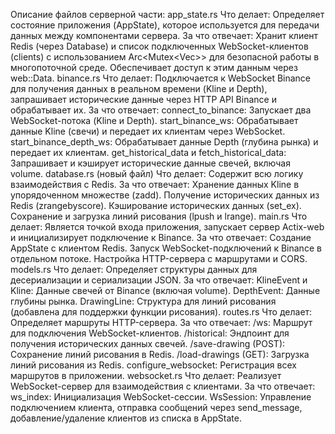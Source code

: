 Описание файлов серверной части:
app_state.rs
Что делает: Определяет состояние приложения (AppState), которое используется для передачи данных между компонентами сервера.
За что отвечает: Хранит клиент Redis (через Database) и список подключенных WebSocket-клиентов (clients) с использованием Arc<Mutex<Vec<WsSession>>> для безопасной работы в многопоточной среде. Обеспечивает доступ к этим данным через web::Data<AppState>.
binance.rs
Что делает: Подключается к WebSocket Binance для получения данных в реальном времени (Kline и Depth), запрашивает исторические данные через HTTP API Binance и обрабатывает их.
За что отвечает:
connect_to_binance: Запускает два WebSocket-потока (Kline и Depth).
start_binance_ws: Обрабатывает данные Kline (свечи) и передает их клиентам через WebSocket.
start_binance_depth_ws: Обрабатывает данные Depth (глубина рынка) и передает их клиентам.
get_historical_data и fetch_historical_data: Запрашивает и кэширует исторические данные свечей, включая volume.
database.rs (новый файл)
Что делает: Содержит всю логику взаимодействия с Redis.
За что отвечает:
Хранение данных Kline в упорядоченном множестве (zadd).
Получение исторических данных из Redis (zrangebyscore).
Кэширование исторических данных (set_ex).
Сохранение и загрузка линий рисования (lpush и lrange).
main.rs
Что делает: Является точкой входа приложения, запускает сервер Actix-web и инициализирует подключение к Binance.
За что отвечает:
Создание AppState с клиентом Redis.
Запуск WebSocket-подключений к Binance в отдельном потоке.
Настройка HTTP-сервера с маршрутами и CORS.
models.rs
Что делает: Определяет структуры данных для десериализации и сериализации JSON.
За что отвечает:
KlineEvent и Kline: Данные свечей от Binance (включая volume).
DepthEvent: Данные глубины рынка.
DrawingLine: Структура для линий рисования (добавлена для поддержки функции рисования).
routes.rs
Что делает: Определяет маршруты HTTP-сервера.
За что отвечает:
/ws: Маршрут для подключения WebSocket-клиентов.
/historical: Эндпоинт для получения исторических данных свечей.
/save-drawing (POST): Сохранение линий рисования в Redis.
/load-drawings (GET): Загрузка линий рисования из Redis.
configure_websocket: Регистрация всех маршрутов в приложении.
websocket.rs
Что делает: Реализует WebSocket-сервер для взаимодействия с клиентами.
За что отвечает:
ws_index: Инициализация WebSocket-сессии.
WsSession: Управление подключением клиента, отправка сообщений через send_message, добавление/удаление клиентов из списка в AppState.

